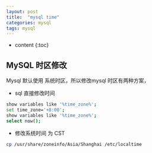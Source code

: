 ```yaml
---
layout: post
title:  "mysql time"
categories: mysql
tags: mysql
---
```


* content
{:toc}


## MySQL 时区修改 

Mysql 默认使用 系统时区，所以修改mysql 时区有两种方案，

* sql 直接修改时间

```bash
show variables like '%time_zone%';
set time_zone='+8:00';
show variables like '%time_zone%';
select now();
```





* 修改系统时间 为 CST

```bash
cp /usr/share/zoneinfo/Asia/Shanghai /etc/localtime
```
